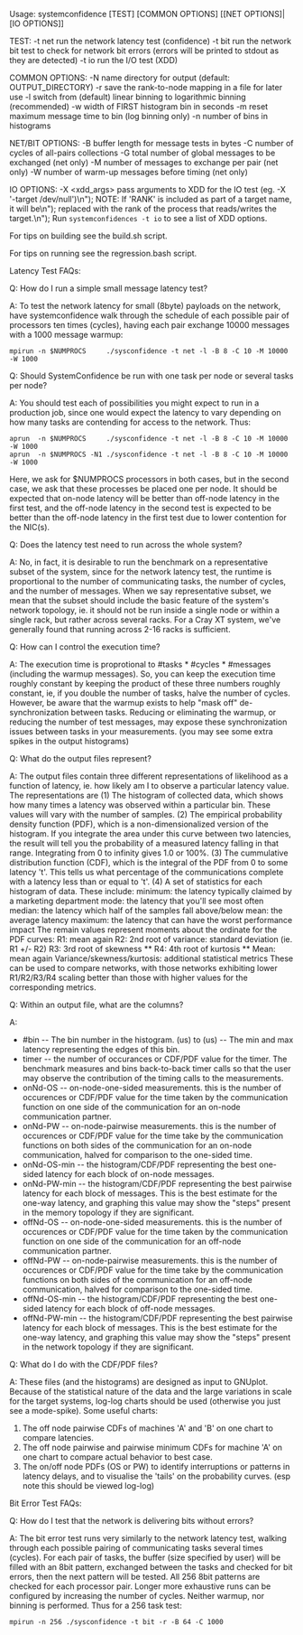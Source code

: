 Usage: systemconfidence [TEST] [COMMON OPTIONS] [[NET OPTIONS]|[IO OPTIONS]]

TEST:
	 -t net        	 run the network latency test (confidence)
	 -t bit        	 run the network bit test to check for network bit errors
			 (errors will be printed to stdout as they are detected)
	 -t io         	 run the I/O test (XDD)

COMMON OPTIONS:
	 -N <casename> 	 name directory for output (default: OUTPUT_DIRECTORY)
	 -r            	 save the rank-to-node mapping in a file for later use
	 -l            	 switch from (default) linear binning to logarithmic binning (recommended)
	 -w <binwidth> 	 width of FIRST histogram bin in seconds
	 -m <time>     	 reset maximum message time to bin (log binning only)
	 -n <bins>     	 number of bins in histograms

NET/BIT OPTIONS:
	 -B <buflen>   	 buffer length for message tests in bytes
	 -C <cycles>   	 number of cycles of all-pairs collections
	 -G <messages> 	 total number of global messages to be exchanged (net only)
	 -M <messages> 	 number of messages to exchange per pair (net only)
	 -W <warmup>   	 number of warm-up messages before timing (net only)

IO OPTIONS:
	 -X <xdd_args> 	 pass arguments to XDD for the IO test (eg. -X '-target /dev/null')\n");
			 NOTE: If 'RANK' is included as part of a target name, it will be\n");
			 replaced with the rank of the process that reads/writes the target.\n");
			 Run `systemconfidences -t io` to see a list of XDD options.

For tips on building see the build.sh script.

For tips on running see the regression.bash script.

Latency Test FAQs:

Q: How do I run a simple small message latency test?

A: To test the network latency for small (8byte) payloads on the
   network, have systemconfidence walk through the schedule of each
   possible pair of processors ten times (cycles), having each pair
   exchange 10000 messages with a 1000 message warmup:

	mpirun -n $NUMPROCS     ./sysconfidence -t net -l -B 8 -C 10 -M 10000 -W 1000


Q: Should SystemConfidence be run with one task per node or several tasks per node?

A: You should test each of possibilities you might expect to run
   in a production job, since one would expect the latency to vary
   depending on how many tasks are contending for access to the
   network.  Thus:

	aprun  -n $NUMPROCS     ./sysconfidence -t net -l -B 8 -C 10 -M 10000 -W 1000
	aprun  -n $NUMPROCS -N1 ./sysconfidence -t net -l -B 8 -C 10 -M 10000 -W 1000
	
   Here, we ask for $NUMPROCS processors in both cases, but in the
   second case, we ask that these processes be placed one per node.
   It should be expected that on-node latency will be better than
   off-node latency in the first test, and the off-node latency in
   the second test is expected to be better than the off-node latency
   in the first test due to lower contention for the NIC(s).

Q: Does the latency test need to run across the whole system?  

A: No, in fact, it is desirable to run the benchmark on a representative
   subset of the system, since for the network latency test, the
   runtime is proportional to the number of communicating tasks,
   the number of cycles, and the number of messages.  When we say
   representative subset, we mean that the subset should include
   the basic feature of the system's network topology, ie. it should
   not be run inside a single node or within a single rack, but
   rather across several racks.  For a Cray XT system, we've generally
   found that running across 2-16 racks is sufficient.

Q: How can I control the execution time?

A: The execution time is proprotional to #tasks * #cycles * #messages
   (including the warmup messages).  So, you can keep the execution
   time roughly constant by keeping the product of these three
   numbers roughly constant, ie, if you double the number of tasks,
   halve the number of cycles. However, be aware that the warmup
   exists to help "mask off" de-synchronization between tasks.
   Reducing or eliminating the warmup, or reducing the number of
   test messages, may expose these synchronization issues between
   tasks in your measurements.  (you may see some extra spikes in
   the output histograms)

Q: What do the output files represent?

A: The output files contain three different representations of
   likelihood as a function of latency, ie. how likely am I to
   observe a particular latency value. The representations are
   (1) The histogram of collected data, which shows how many
       times a latency was observed within a particular bin.
       These values will vary with the number of samples.
   (2) The empirical probability density function (PDF), which is a
       non-dimensionalized version of the histogram. If you 
       integrate the area under this curve between two latencies,
       the result will tell you the probability of a measured
       latency falling in that range. Integrating from 0 to 
       infinity gives 1.0 or 100%.
   (3) The cummulative distribution function (CDF), which is the
       integral of the PDF from 0 to some latency 't'.  This tells
       us what percentage of the communications complete with a
       latency less than or equal to 't'.
   (4) A set of statistics for each histogram of data. These include:
   	minimum: the latency typically claimed by a marketing department
	mode: the latency that you'll see most often
	median: the latency which half of the samples fall above/below
	mean: the average latency
	maximum: the latency that can have the worst performance impact
	The remain values represent moments about the ordinate for the
	PDF curves:
	R1: mean again
	R2: 2nd root of variance: standard deviation  (ie. R1 +/- R2)
	R3: 3rd root of skewness **
	R4: 4th root of kurtosis **
	Mean: mean again
	Variance/skewness/kurtosis: additional statistical metrics 
	These can be used to compare networks, with those networks
	exhibiting lower R1/R2/R3/R4 scaling better than those with
	higher values for the corresponding metrics. 

Q: Within an output file, what are the columns?

A: 
   - #bin --    The bin number in the histogram.
   (us) to (us) -- The min and max latency representing the edges
                   of this bin.
   - timer --   the number of occurances or CDF/PDF value for the timer.
              The benchmark measures and bins back-to-back timer calls
	      so that the user may observe the contribution of the 
	      timing calls to the measurements.
   - onNd-OS -- on-node-one-sided measurements. this is the number of
              occurences or CDF/PDF value for the time taken by the
	      communication function on one side of the communication
	      for an on-node communication partner.
   - onNd-PW -- on-node-pairwise measurements. this is the number of
              occurences or CDF/PDF value for the time take by the
	      communication functions on both sides of the communication
	      for an on-node communication, halved for comparison to
	      the one-sided time.
   - onNd-OS-min -- the histogram/CDF/PDF representing the best one-
  	      sided latency for each block of on-node messages.
   - onNd-PW-min -- the histogram/CDF/PDF representing the best pairwise
  	      latency for each block of messages. This is the best
	      estimate for the one-way latency, and graphing this value
	      may show the "steps" present in the memory topology if
	      they are significant.
   - offNd-OS -- on-node-one-sided measurements. this is the number of
              occurences or CDF/PDF value for the time taken by the
	      communication function on one side of the communication
	      for an off-node communication partner.
   - offNd-PW -- on-node-pairwise measurements. this is the number of
              occurences or CDF/PDF value for the time take by the
	      communication functions on both sides of the communication
	      for an off-node communication, halved for comparison to
	      the one-sided time.
   - offNd-OS-min -- the histogram/CDF/PDF representing the best one-
  	      sided latency for each block of off-node messages.
   - offNd-PW-min -- the histogram/CDF/PDF representing the best pairwise
  	      latency for each block of messages. This is the best
	      estimate for the one-way latency, and graphing this value
	      may show the "steps" present in the network topology if
	      they are significant.

Q: What do I do with the CDF/PDF files?

A: These files (and the histograms) are designed as input to GNUplot.
   Because of the statistical nature of the data and the large
   variations in scale for the target systems, log-log charts should
   be used (otherwise you just see a mode-spike). Some useful charts:

   1. The off node pairwise CDFs of machines 'A' and 'B' on one
       chart to compare latencies. 
   2. The off node pairwise and pairwise minimum CDFs for machine 'A'
       on one chart to compare actual behavior to best case.
   3. The on/off node PDFs (OS or PW) to identify interruptions or
       patterns in latency delays, and to visualise the 'tails' on the
       probability curves. (esp note this should be viewed log-log)

Bit Error Test FAQs:

Q: How do I test that the network is delivering bits without errors?

A: The bit error test runs very similarly to the network latency
   test, walking through each possible pairing of communicating
   tasks several times (cycles). For each pair of tasks, the buffer
   (size specified by user) will be filled with an 8bit pattern,
   exchanged between the tasks and checked for bit errors, then the
   next pattern will be tested. All 256 8bit patterns are checked
   for each processor pair. Longer more exhaustive runs can be
   configured by increasing the number of cycles. Neither warmup,
   nor binning is performed.  Thus for a 256 task test:

	mpirun -n 256 ./sysconfidence -t bit -r -B 64 -C 1000 


